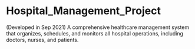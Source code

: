# Hospital_Management_Project
(Developed in Sep 2021) A comprehensive healthcare management system that organizes, schedules, and monitors all hospital operations, including doctors, nurses, and patients. 
